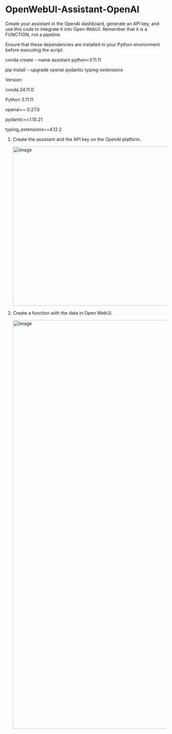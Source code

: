 # OpenWebUI-Assistant-OpenAI
Create your assistant in the OpenAI dashboard, generate an API key, and use this code to integrate it into Open WebUI. Remember that it is a FUNCTION, not a pipeline.

Ensure that these dependencies are installed in your Python environment before executing the script.

conda create --name assistant python=3.11.11

pip install --upgrade openai pydantic typing-extensions

Version:

conda 24.11.0

Python 3.11.11

openai== 0.27.0

pydantic==1.10.21

typing_extensions==4.12.2

1. Create the assistant and the API key on the OpenAI platform.

   <img width="497" alt="Image" src="https://github.com/user-attachments/assets/5c03576d-9ea5-4f3e-891c-77923842d579" />

2. Create a function with the data in Open WebUI.

   <img width="1276" alt="Image" src="https://github.com/user-attachments/assets/59f4b905-5562-4c49-bc56-5a879871893b" />
